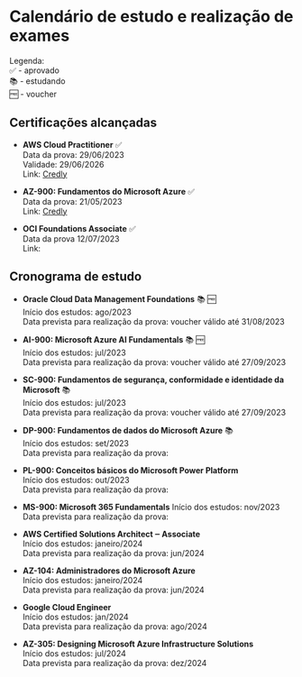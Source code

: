 # Calendário de estudo e realização de exames

Legenda:  
✅ - aprovado  
📚 - estudando  
🆓 - voucher

## Certificações alcançadas
- **AWS Cloud Practitioner** ✅  
Data da prova: 29/06/2023  
Validade: 29/06/2026  
Link: [Credly](https://www.credly.com/badges/07986551-e524-4d0e-b905-8407432526a8/public_url)

- **AZ-900: Fundamentos do Microsoft Azure** ✅  
Data da prova: 21/05/2023  
Link: [Credly](https://www.credly.com/earner/earned/badge/bfc8ea4f-435c-4c85-8424-bcfe2bf1bfd7)

- **OCI Foundations Associate** ✅    
Data da prova 12/07/2023  
Link: 

## Cronograma de estudo  
- **Oracle Cloud Data Management Foundations** 📚 🆓  
Início dos estudos: ago/2023  
Data prevista para realização da prova: voucher válido até 31/08/2023  

- **AI-900: Microsoft Azure AI Fundamentals** 📚 🆓  
Início dos estudos: jul/2023    
Data prevista para realização da prova: voucher válido até 27/09/2023  

- **SC-900: Fundamentos de segurança, conformidade e identidade da Microsoft** 📚  
Início dos estudos: jul/2023    
Data prevista para realização da prova: voucher válido até 27/09/2023  

- **DP-900: Fundamentos de dados do Microsoft Azure** 📚  
Início dos estudos: set/2023    
Data prevista para realização da prova:   

- **PL-900: Conceitos básicos do Microsoft Power Platform**  
Início dos estudos: out/2023    
Data prevista para realização da prova: 

- **MS-900: Microsoft 365 Fundamentals**
Início dos estudos: nov/2023    
Data prevista para realização da prova:    
  
- **AWS Certified Solutions Architect ‒ Associate**  
Início dos estudos: janeiro/2024  
Data prevista para realização da prova: jun/2024  

- **AZ-104: Administradores do Microsoft Azure**  
Início dos estudos:  janeiro/2024  
Data prevista para realização da prova: jun/2024  

- **Google Cloud Engineer**  
Início dos estudos: jan/2024  
Data prevista para realização da prova: ago/2024

- **AZ-305: Designing Microsoft Azure Infrastructure Solutions**  
Início dos estudos:  jul/2024  
Data prevista para realização da prova: dez/2024  


